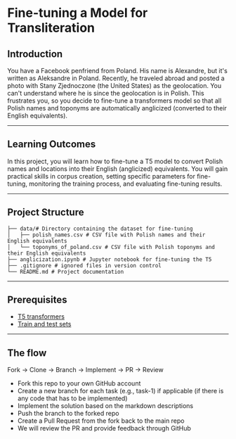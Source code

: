 # Fine-tuning a Model for Transliteration

## Introduction
You have a Facebook penfriend from Poland. His name is Alexandre, but it's  written as Aleksandre in Poland. Recently, he traveled abroad and posted a photo with Stany Zjednoczone (the United States) as the geolocation. You can't understand where he is since the geolocation is in Polish. This frustrates you, so you decide to fine-tune a transformers model so that all Polish names and toponyms are automatically anglicized (converted to their English equivalents).

---
## Learning Outcomes
In this project, you will learn how to fine-tune a T5 model to convert Polish names and locations into their English (anglicized) equivalents. You will gain practical skills in corpus creation, setting specific parameters for fine-tuning, monitoring the training process, and evaluating fine-tuning results.

---

## Project Structure
```
├── data/# Directory containing the dataset for fine-tuning
│   ├── polish_names.csv # CSV file with Polish names and their English equivalents
│   └── toponyms_of_poland.csv # CSV file with Polish toponyms and their English equivalents
├── anglicization.ipynb # Jupyter notebook for fine-tuning the T5
├── .gitignore # ignored files in version control
└── README.md # Project documentation
```
---

## Prerequisites
- [T5 transformers](https://hyperskill.org/learn/step/36803)
- [Train and test sets](https://hyperskill.org/learn/step/17181)

---

## **The flow**
Fork → Clone → Branch → Implement → PR → Review

* Fork this repo to your own GitHub account
* Create a new branch for each task (e.g., task-1) if applicable (if there is any code that has to be implemented)
* Implement the solution based on the markdown descriptions
* Push the branch to the forked repo
* Create a Pull Request from the fork back to the main repo
* We will review the PR and provide feedback through GitHub